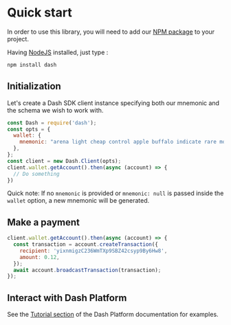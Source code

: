 # Quick start

In order to use this library, you will need to add our [NPM package](https://www.npmjs.com/dash) to your project.

Having [NodeJS](https://nodejs.org/) installed, just type :

```bash
npm install dash
```

## Initialization

Let's create a Dash SDK client instance specifying both our mnemonic and the schema we wish to work with.

```js
const Dash = require('dash');
const opts = {
  wallet: {
    mnemonic: "arena light cheap control apple buffalo indicate rare motor valid accident isolate",
  },
};
const client = new Dash.Client(opts);
client.wallet.getAccount().then(async (account) => {
  // Do something
})
```

Quick note:
If no `mnemonic` is provided or `mnemonic: null` is passed inside the `wallet` option, a new mnemonic will be generated.


## Make a payment

```js
client.wallet.getAccount().then(async (account) => {
  const transaction = account.createTransaction({
    recipient: 'yixnmigzC236WmTXp9SBZ42csyp9By6Hw8',
    amount: 0.12,
  });
  await account.broadcastTransaction(transaction);
});
```

## Interact with Dash Platform

See the [Tutorial section](../../tutorials/introduction.md) of the Dash Platform documentation for examples.